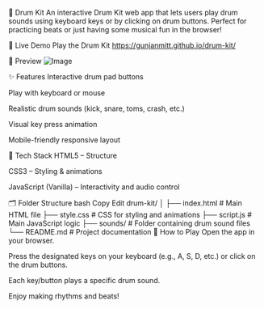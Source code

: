 🥁 Drum Kit
An interactive Drum Kit web app that lets users play drum sounds using keyboard keys or by clicking on drum buttons. Perfect for practicing beats or just having some musical fun in the browser!

🎵 Live Demo
Play the Drum Kit
https://gunjanmitt.github.io/drum-kit/

📸 Preview
![Image](https://github.com/user-attachments/assets/a636ddf2-8f3e-49f8-98e8-e90251f62cb3)

✨ Features
Interactive drum pad buttons

Play with keyboard or mouse

Realistic drum sounds (kick, snare, toms, crash, etc.)

Visual key press animation

Mobile-friendly responsive layout

🧰 Tech Stack
HTML5 – Structure

CSS3 – Styling & animations

JavaScript (Vanilla) – Interactivity and audio control

🗂️ Folder Structure
bash
Copy
Edit
drum-kit/
│
├── index.html         # Main HTML file
├── style.css          # CSS for styling and animations
├── script.js          # Main JavaScript logic
├── sounds/            # Folder containing drum sound files
└── README.md          # Project documentation
🎹 How to Play
Open the app in your browser.

Press the designated keys on your keyboard (e.g., A, S, D, etc.) or click on the drum buttons.

Each key/button plays a specific drum sound.

Enjoy making rhythms and beats!
